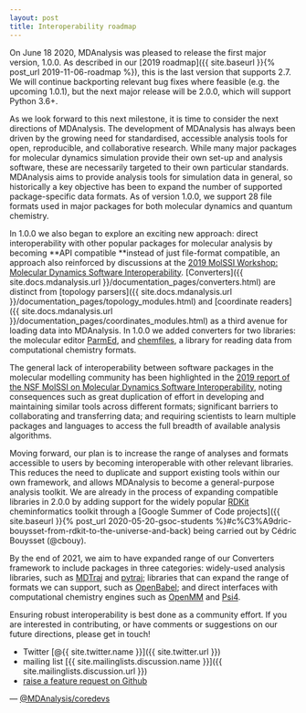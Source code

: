 ```yaml
---
layout: post
title: Interoperability roadmap
---
```


On June 18 2020, MDAnalysis was pleased to release the first major version, 1.0.0. As described in our [2019 roadmap]({{ site.baseurl }}{% post_url 2019-11-06-roadmap %}), this is the last version that supports 2.7. We will continue backporting relevant bug fixes where feasible (e.g. the upcoming 1.0.1), but the next major release will be 2.0.0, which will support Python 3.6+.

As we look forward to this next milestone, it is time to consider the next directions of MDAnalysis. The development of MDAnalysis has always been driven by the growing need for standardised, accessible analysis tools for open, reproducible, and collaborative research. While many major packages for molecular dynamics simulation provide their own set-up and analysis software, these are necessarily targeted to their own particular standards. MDAnalysis aims to provide analysis tools for simulation data in general, so historically a key objective has been to expand the number of supported package-specific data formats. As of version 1.0.0, we support 28 file formats used in major packages for both molecular dynamics and quantum chemistry. 

In 1.0.0 we also began to explore an exciting new approach: direct interoperability with other popular packages for molecular analysis by becoming **API compatible **instead of just file-format compatible, an approach also reinforced by discussions at the [2019 MolSSI Workshop: Molecular Dynamics Software Interoperability](https://molssi.org/2019/07/29/molssi-workshop-molecular-dynamics-software-interoperability/). [Converters]({{ site.docs.mdanalysis.url }}/documentation_pages/converters.html) are distinct from [topology parsers]({{ site.docs.mdanalysis.url }}/documentation_pages/topology_modules.html) and [coordinate readers]({{ site.docs.mdanalysis.url }}/documentation_pages/coordinates_modules.html) as a third avenue for loading data into MDAnalysis. In 1.0.0 we added converters for two libraries: the molecular editor [ParmEd](https://parmed.github.io/ParmEd/html/index.html), and [chemfiles](https://chemfiles.org/), a library for reading data from computational chemistry formats.

The general lack of interoperability between software packages in the molecular modelling community has been highlighted in the [2019 report of the NSF MolSSI on Molecular Dynamics Software Interoperability](https://drive.google.com/file/d/1HKRhfm1Ev1UMAdvvuXhorSCUJlhtU-1o/view), noting consequences such as great duplication of effort in developing and maintaining similar tools across different formats; significant barriers to collaborating and transferring data; and requiring scientists to learn multiple packages and languages to access the full breadth of available analysis algorithms. 

Moving forward, our plan is to increase the range of analyses and formats accessible to users by becoming interoperable with other relevant libraries. This reduces the need to duplicate and support existing tools within our own framework, and allows MDAnalysis to become a general-purpose analysis toolkit. We are already in the process of expanding compatible libraries in 2.0.0 by adding support for the widely popular [RDKit](https://www.rdkit.org/) cheminformatics toolkit through a [Google Summer of Code projects]({{ site.baseurl }}{% post_url 2020-05-20-gsoc-students %}#c%C3%A9dric-bouysset-from-rdkit-to-the-universe-and-back)
 being carried out by Cédric Bouysset (@cbouy).

By the end of 2021, we aim to have expanded range of our Converters framework to include packages in three categories: widely-used analysis libraries, such as [MDTraj](http://mdtraj.org/) and [pytraj](https://amber-md.github.io/pytraj/latest/index.html); libraries that can expand the range of formats we can support, such as [OpenBabel](http://openbabel.org/wiki/Main_Page); and direct interfaces with computational chemistry engines such as [OpenMM](http://openmm.org/) and [Psi4](http://www.psicode.org/).

Ensuring robust interoperability is best done as a community effort. If you are interested in contributing, or have comments or suggestions on our future directions, please get in touch!

- Twitter [@{{ site.twitter.name }}]({{ site.twitter.url }})
- mailing list [{{ site.mailinglists.discussion.name }}]({{ site.mailinglists.discussion.url }})
- [raise a feature request on Github](https://github.com/MDAnalysis/mdanalysis/issues)
  
— [@MDAnalysis/coredevs](https://github.com/orgs/MDAnalysis/teams/coredevs)
